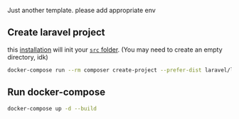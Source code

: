 Just another template. please add appropriate env

Create laravel project
----------------------

this [installation] will init your [`src` folder]. (You may need to create an empty directory, idk)

```bash
docker-compose run --rm composer create-project --prefer-dist laravel/laravel .
```

Run docker-compose
------------------

```bash
docker-compose up -d --build
```

[installation]: https://laravel.com/docs/10.x#your-first-laravel-project
[`src` folder]: ./src